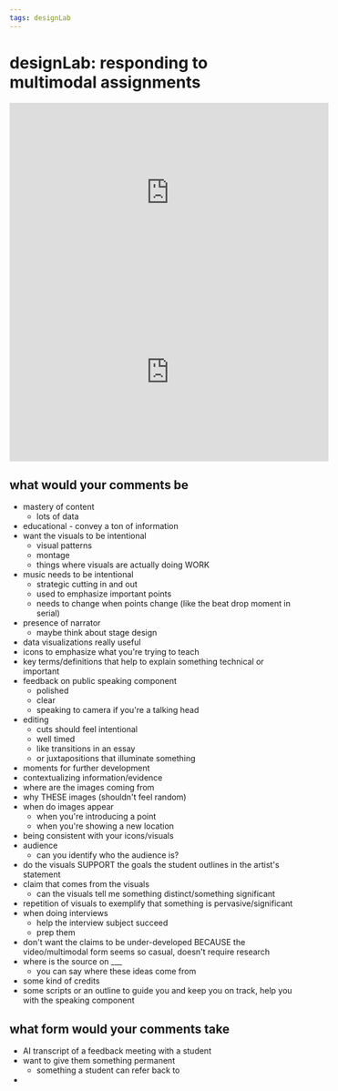 ```yaml
---
tags: designLab
---
```


# designLab: responding to multimodal assignments

<iframe width="560" height="315" src="https://www.youtube.com/embed/yk2axv35Y6A?si=UqmDqkMfjfpNq7AE" title="YouTube video player" frameborder="0" allow="accelerometer; autoplay; clipboard-write; encrypted-media; gyroscope; picture-in-picture; web-share" allowfullscreen></iframe>

<iframe width="560" height="315" src="https://www.youtube.com/embed/WzVkUkxy5ao?si=fwczXqO2ChDqiKSV" title="YouTube video player" frameborder="0" allow="accelerometer; autoplay; clipboard-write; encrypted-media; gyroscope; picture-in-picture; web-share" allowfullscreen></iframe>

## what would your comments be
* mastery of content
    * lots of data
* educational - convey a ton of information
* want the visuals to be intentional
    * visual patterns
    * montage
    * things where visuals are actually doing WORK
* music needs to be intentional
    * strategic cutting in and out
    * used to emphasize important points
    * needs to change when points change (like the beat drop moment in serial)
* presence of narrator 
    * maybe think about stage design
* data visualizations really useful
* icons to emphasize what you're trying to teach
* key terms/definitions that help to explain something technical or important
* feedback on public speaking component
    * polished
    * clear
    * speaking to camera if you're a talking head
* editing 
    * cuts should feel intentional
    * well timed
    * like transitions in an essay
    * or juxtapositions that illuminate something
* moments for further development
* contextualizing information/evidence
* where are the images coming from
* why THESE images (shouldn't feel random)
* when do images appear
    * when you're introducing a point
    * when you're showing a new location
* being consistent with your icons/visuals
* audience
    * can you identify who the audience is?
* do the visuals SUPPORT the goals the student outlines in the artist's statement
* claim that comes from the visuals
    * can the visuals tell me something distinct/something significant
* repetition of visuals to exemplify that something is pervasive/significant
* when doing interviews
    * help the interview subject succeed
    * prep them
* don't want the claims to be under-developed BECAUSE the video/multimodal form seems so casual, doesn't require research
* where is the source on ___
    * you can say where these ideas come from
* some kind of credits
* some scripts or an outline to guide you and keep you on track, help you with the speaking component

## what form would your comments take
* AI transcript of a feedback meeting with a student
* want to give them something permanent
    * something a student can refer back to
* 

